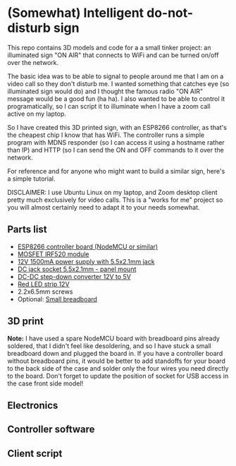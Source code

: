 # (Somewhat) Intelligent do-not-disturb sign

This repo contains 3D models and code for a a small tinker project: an illuminated sign "ON AIR"
that connects to WiFi and can be turned on/off over the network.

The basic idea was to be able to signal to people around me that I am on a video call so they
don't disturb me. I wanted something that catches eye (so illuminated sign would do) and I thought
the famous radio "ON AIR" message would be a good fun (ha ha). I also wanted to be able to control
it programatically, so I can script it to illuminate when I have a zoom call active on my laptop.

So I have created this 3D printed sign, with an ESP8266 controller, as that's the cheapest chip
I know that has WiFi. The controller runs a simple program with MDNS responder (so I can access it
using a hostname rather than IP) and HTTP (so I can send the ON and OFF commands to it over
the network.

For reference and for anyone who might want to build a similar sign, here's a simple tutorial.

DISCLAIMER: I use Ubuntu Linux on my laptop, and Zoom desktop client pretty much exclusively for
video calls. This is a "works for me" project so you will almost certainly need to adapt it to your
needs somewhat.

## Parts list

  * [ESP8266 controller board (NodeMCU or similar)](https://www.gme.cz/esp12n-v1-0-nodemcu-lua267-esp8266-cp1202)
  * [MOSFET IRF520 module](https://www.gme.cz/modul-s-n-channel-mosfet-irf520)
  * [12V 1500mA power supply with 5.5x2.1mm jack](https://www.gme.cz/napajeci-adapter-sitovy-12v-1500ma-5-5-2-1mm-b-vigan)
  * [DC jack socket 5.5x2.1mm - panel mount](https://www.gme.cz/napajeci-souosy-konektor-ds-223b)
  * [DC-DC step-down converter 12V to 5V](https://www.gme.cz/step-down-napajeci-modul-1-17v-1a-miniaturni)
  * [Red LED strip 12V](https://www.gme.cz/led-pasek-120led-m-red-9-6w-m-ip65-3-m)
  * 2.2x6.5mm screws
  * Optional: [Small breadboard](https://www.gme.cz/nepajive-kontaktni-pole-zy-60)

## 3D print

**Note:** I have used a spare NodeMCU board with breadboard pins already soldered, that I didn't
feel like desoldering, and so I have stuck a small breadboard down and plugged the board in. If
you have a controller board without breadboard pins, it would be better to add standoffs for your
board to the back side of the case and solder only the four wires you need directly to the board.
Don't forget to update the position of socket for USB access in the case front side model!

## Electronics

## Controller software

## Client script
